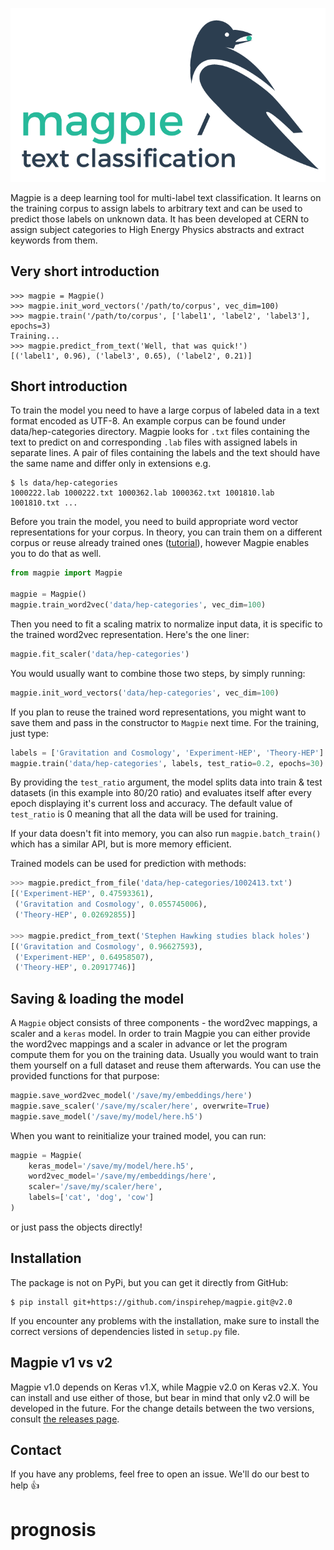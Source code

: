 ![image](docs/img/logo.png)

Magpie is a deep learning tool for multi-label text classification. It learns on the training corpus to assign labels to arbitrary text and can be used to predict those labels on unknown data. It has been developed at CERN to assign subject categories to High Energy Physics abstracts and extract keywords from them.

## Very short introduction
```
>>> magpie = Magpie()
>>> magpie.init_word_vectors('/path/to/corpus', vec_dim=100)
>>> magpie.train('/path/to/corpus', ['label1', 'label2', 'label3'], epochs=3)
Training...
>>> magpie.predict_from_text('Well, that was quick!')
[('label1', 0.96), ('label3', 0.65), ('label2', 0.21)]
```


## Short introduction
To train the model you need to have a large corpus of labeled data in a text format encoded as UTF-8. An example corpus can be found under data/hep-categories directory. Magpie looks for `.txt` files containing the text to predict on and corresponding `.lab` files with assigned labels in separate lines. A pair of files containing the labels and the text should have the same name and differ only in extensions e.g.

```
$ ls data/hep-categories
1000222.lab 1000222.txt 1000362.lab 1000362.txt 1001810.lab 1001810.txt ...
```

Before you train the model, you need to build appropriate word vector representations for your corpus. In theory, you can train them on a different corpus or reuse already trained ones ([tutorial](http://rare-technologies.com/word2vec-tutorial/)), however Magpie enables you to do that as well.
```python
from magpie import Magpie

magpie = Magpie()
magpie.train_word2vec('data/hep-categories', vec_dim=100)
```

Then you need to fit a scaling matrix to normalize input data, it is specific to the trained word2vec representation. Here's the one liner:

```python
magpie.fit_scaler('data/hep-categories')
```

You would usually want to combine those two steps, by simply running:
```python
magpie.init_word_vectors('data/hep-categories', vec_dim=100)
```

If you plan to reuse the trained word representations, you might want to save them and pass in the constructor to `Magpie` next time. For the training, just type:
```python
labels = ['Gravitation and Cosmology', 'Experiment-HEP', 'Theory-HEP']
magpie.train('data/hep-categories', labels, test_ratio=0.2, epochs=30)
```
By providing the `test_ratio` argument, the model splits data into train & test datasets (in this example into 80/20 ratio) and evaluates itself after every epoch displaying it's current loss and accuracy. The default value of `test_ratio` is 0 meaning that all the data will be used for training.

If your data doesn't fit into memory, you can also run `magpie.batch_train()` which has a similar API, but is more memory efficient.

Trained models can be used for prediction with methods:
```python
>>> magpie.predict_from_file('data/hep-categories/1002413.txt')
[('Experiment-HEP', 0.47593361),
 ('Gravitation and Cosmology', 0.055745006),
 ('Theory-HEP', 0.02692855)]

>>> magpie.predict_from_text('Stephen Hawking studies black holes')
[('Gravitation and Cosmology', 0.96627593),
 ('Experiment-HEP', 0.64958507),
 ('Theory-HEP', 0.20917746)]
```

## Saving & loading the model
A `Magpie` object consists of three components - the word2vec mappings, a scaler and a `keras` model. In order to train Magpie you can either provide the word2vec mappings and a scaler in advance or let the program compute them for you on the training data. Usually you would want to train them yourself on a full dataset and reuse them afterwards. You can use the provided functions for that purpose:

```python
magpie.save_word2vec_model('/save/my/embeddings/here')
magpie.save_scaler('/save/my/scaler/here', overwrite=True)
magpie.save_model('/save/my/model/here.h5')
```

When you want to reinitialize your trained model, you can run:

```python
magpie = Magpie(
    keras_model='/save/my/model/here.h5',
    word2vec_model='/save/my/embeddings/here',
    scaler='/save/my/scaler/here',
    labels=['cat', 'dog', 'cow']
)
```
or just pass the objects directly!

## Installation

The package is not on PyPi, but you can get it directly from GitHub:
```
$ pip install git+https://github.com/inspirehep/magpie.git@v2.0
```
If you encounter any problems with the installation, make sure to install the correct versions of dependencies listed in `setup.py` file.

## Magpie v1 vs v2
Magpie v1.0 depends on Keras v1.X, while Magpie v2.0 on Keras v2.X. You can install and use either of those, but bear in mind that only v2.0 will be developed in the future. For the change details between the two versions, consult [the releases page](https://github.com/inspirehep/magpie/releases/tag/v2.0).

## Contact
If you have any problems, feel free to open an issue. We'll do our best to help :+1:
# prognosis
